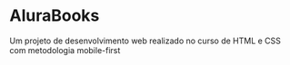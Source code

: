 # AluraBooks
Um projeto de desenvolvimento web realizado no curso de HTML e CSS com metodologia mobile-first
